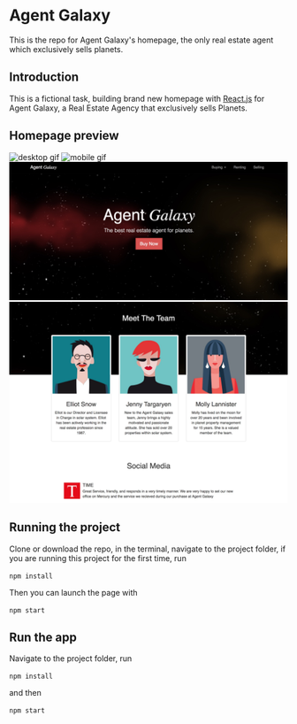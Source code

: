 # Agent Galaxy

This is the repo for Agent Galaxy's homepage, the only real estate agent which exclusively sells planets.

## Introduction

This is a fictional task, building brand new homepage with [React.js](https://reactjs.org/) for Agent Galaxy, a Real Estate Agency that exclusively sells Planets.

## Homepage preview

![desktop gif](https://raw.githubusercontent.com/astonyao/agent-galaxy/master/screenshots/desktop.gif)
![mobile gif](https://raw.githubusercontent.com/astonyao/agent-galaxy/master/screenshots/mobile.gif)
![Desktop static img](https://raw.githubusercontent.com/astonyao/agent-galaxy/master/screenshots/desktop.jpg)
![Desktop static img](https://raw.githubusercontent.com/astonyao/agent-galaxy/master/screenshots/desktop2.jpg)



## Running the project
Clone or download the repo, in the terminal, navigate to the project folder, if you are running this project for the first time, run

``` npm install ```

Then you can launch the page with 

``` npm start  ```



## Run the app
Navigate to the project folder, run

``` npm install ```

and then

``` npm start ```

